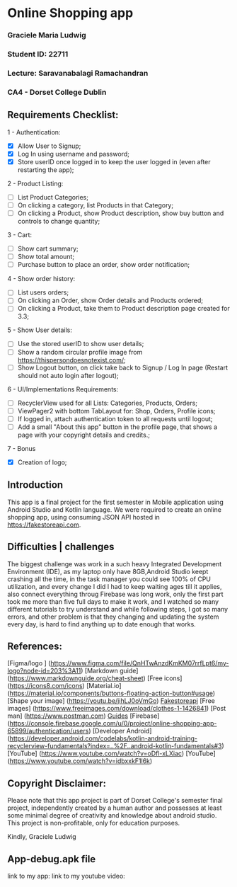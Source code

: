 # **Online Shopping app**
### Graciele Maria Ludwig
### Student ID: 22711
### Lecture: Saravanabalagi Ramachandran
### CA4 - Dorset College Dublin

## Requirements Checklist:
1 - Authentication:
- [x] Allow User to Signup;
- [x] Log In using username and password;
- [x] Store userID once logged in to keep the user logged in (even after restarting the app);

2 - Product Listing:
- [ ] List Product Categories;
- [ ] On clicking a category, list Products in that Category;
- [ ] On clicking a Product, show Product description, show buy button and controls to change quantity;

3 - Cart:
- [ ] Show cart summary;
- [ ] Show total amount;
- [ ] Purchase button to place an order, show order notification;

4 - Show order history:
- [ ] List users orders;
- [ ] On clicking an Order, show Order details and Products ordered;
- [ ] On clicking a Product, take them to Product description page created for 3.3;

5 - Show User details:
- [ ] Use the stored userID to show user details;
- [ ] Show a random circular profile image from https://thispersondoesnotexist.com/;
- [ ] Show Logout button, on click take back to Signup / Log In page (Restart should not auto login after logout);

6 - UI/Implementations Requirements:
- [ ] RecyclerView used for all Lists: Categories, Products, Orders;
- [ ] ViewPager2 with bottom TabLayout for: Shop, Orders, Profile icons;
- [ ] If logged in, attach authentication token to all requests until logout;
- [ ] Add a small "About this app" button in the profile page, that shows a page with your copyright details and credits.;

7 - Bonus
- [x] Creation of logo;

## Introduction
This app is a final project for the first semester in Mobile application using Android Studio and Kotlin language. We were required to create an online shopping app, using consuming JSON API hosted in https://fakestoreapi.com. 

## Difficulties | challenges
The biggest challenge was work in a such heavy Integrated Development Environment (IDE), as my laptop only have 8GB,Android Studio keept crashing all the time, in the task manager you could see 100% of CPU utilization,  and  every change I did I had to keep waiting ages till it applies, also connect everything throug Firebase was long work, only the first part took me more than five full days to make it work, and I watched so many different tutorials to try understand and while following steps, I got so many errors, and other problem is that they changing and updating the system every day, is hard to find anything up to date enough that works.


## References:
[Figma/logo ] (https://www.figma.com/file/QnHTwAnzdKmKM07rrfLpt6/my-logo?node-id=203%3A11)
[Markdown guide] (https://www.markdownguide.org/cheat-sheet)
[Free icons] (https://icons8.com/icons)
[Material.io] (https://material.io/components/buttons-floating-action-button#usage)
[Shape your image] (https://youtu.be/jihLJ0oVmGo)
[Fakestoreapi](https://fakestoreapi.com/docs)
[Free images] (https://www.freeimages.com/download/clothes-1-1426841)
[Post man] (https://www.postman.com)
[Guides](https://guides.codepath.com/android/Organizing-your-Source-Files)
[Firebase] (https://console.firebase.google.com/u/0/project/online-shopping-app-65899/authentication/users)
[Developer Android] (https://developer.android.com/codelabs/kotlin-android-training-recyclerview-fundamentals?index=..%2F..android-kotlin-fundamentals#3)
[YouTube] (https://www.youtube.com/watch?v=oDfl-xLXiac)
[YouTube] (https://www.youtube.com/watch?v=idbxxkF1l6k)


## Copyright Disclaimer:
Please note that this app project is part of Dorset College's semester final project, independently created by a human author and possesses at least some minimal degree of creativity and knowledge about android studio. This project is non-profitable, only for education purposes. 

Kindly, 
Graciele Ludwig

## App-debug.apk file
link to my app:
link to my youtube video:  
